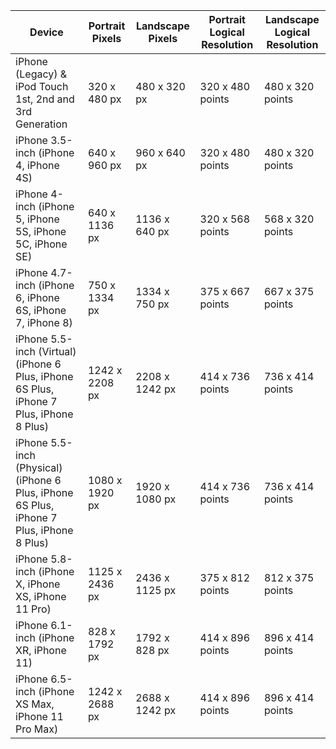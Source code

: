 | Device                                                                                   | Portrait Pixels | Landscape Pixels | Portrait Logical Resolution | Landscape Logical Resolution |
|------------------------------------------------------------------------------------------|-----------------|------------------|-----------------------------|------------------------------|
| iPhone (Legacy) & iPod Touch 1st, 2nd and 3rd Generation                              | 320 x 480 px    | 480 x 320 px     | 320 x 480 points            | 480 x 320 points             |
| iPhone 3.5-inch (iPhone 4, iPhone 4S)                                                    | 640 x 960 px    | 960 x 640 px     | 320 x 480 points            | 480 x 320 points             |
| iPhone 4-inch (iPhone 5, iPhone 5S, iPhone 5C, iPhone SE)                                | 640 x 1136 px   | 1136 x 640 px    | 320 x 568 points            | 568 x 320 points             |
| iPhone 4.7-inch (iPhone 6, iPhone 6S, iPhone 7, iPhone 8)                                | 750 x 1334 px   | 1334 x 750 px    | 375 x 667 points            | 667 x 375 points             |
| iPhone 5.5-inch (Virtual) (iPhone 6 Plus, iPhone 6S Plus, iPhone 7 Plus, iPhone 8 Plus)  | 1242 x 2208 px  | 2208 x 1242 px   | 414 x 736 points            | 736 x 414 points             |
| iPhone 5.5-inch (Physical) (iPhone 6 Plus, iPhone 6S Plus, iPhone 7 Plus, iPhone 8 Plus) | 1080 x 1920 px  | 1920 x 1080 px   | 414 x 736 points            | 736 x 414 points             |
| iPhone 5.8-inch (iPhone X, iPhone XS, iPhone 11 Pro)                                     | 1125 x 2436 px  | 2436 x 1125 px   | 375 x 812 points            | 812 x 375 points             |
| iPhone 6.1-inch (iPhone XR, iPhone 11)                                                   | 828 x 1792 px   | 1792 x 828 px    | 414 x 896 points            | 896 x 414 points             |
| iPhone 6.5-inch (iPhone XS Max, iPhone 11 Pro Max)                                       | 1242 x 2688 px  | 2688 x 1242 px   | 414 x 896 points            | 896 x 414 points             |
